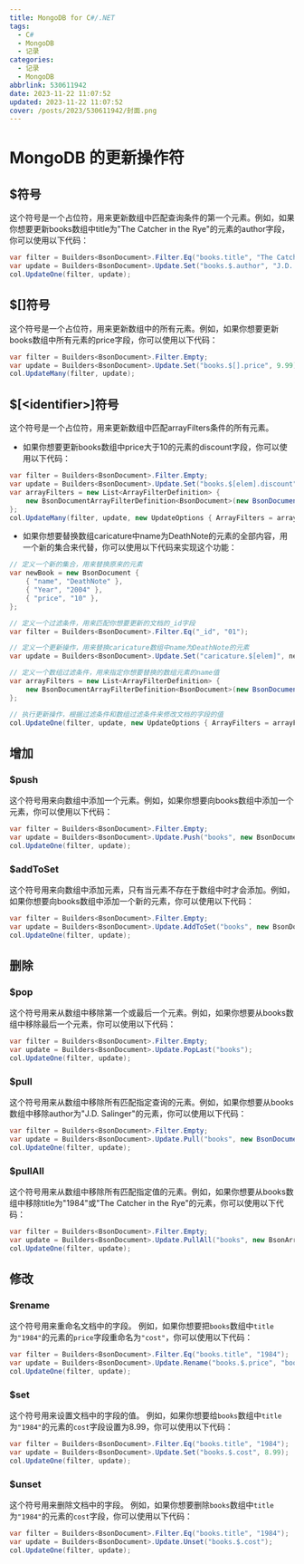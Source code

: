 ```yaml
---
title: MongoDB for C#/.NET
tags:
  - C#
  - MongoDB
  - 记录
categories:
  - 记录
  - MongoDB
abbrlink: 530611942
date: 2023-11-22 11:07:52
updated: 2023-11-22 11:07:52
cover: /posts/2023/530611942/封面.png
---
```


# MongoDB 的更新操作符

## $符号

这个符号是一个占位符，用来更新数组中匹配查询条件的第一个元素。例如，如果你想要更新books数组中title为"The Catcher in the Rye"的元素的author字段，你可以使用以下代码：

```c#
var filter = Builders<BsonDocument>.Filter.Eq("books.title", "The Catcher in the Rye");
var update = Builders<BsonDocument>.Update.Set("books.$.author", "J.D. Salinger");
col.UpdateOne(filter, update);
```

## $[]符号

这个符号是一个占位符，用来更新数组中的所有元素。例如，如果你想要更新books数组中所有元素的price字段，你可以使用以下代码：

```c#
var filter = Builders<BsonDocument>.Filter.Empty;
var update = Builders<BsonDocument>.Update.Set("books.$[].price", 9.99);
col.UpdateMany(filter, update);
```

## $[\<identifier>]符号

这个符号是一个占位符，用来更新数组中匹配arrayFilters条件的所有元素。  
- 如果你想要更新books数组中price大于10的元素的discount字段，你可以使用以下代码：

```c#
var filter = Builders<BsonDocument>.Filter.Empty;
var update = Builders<BsonDocument>.Update.Set("books.$[elem].discount", 0.8);
var arrayFilters = new List<ArrayFilterDefinition> {
    new BsonDocumentArrayFilterDefinition<BsonDocument>(new BsonDocument("elem.price", new BsonDocument("$gt", 10)))
};
col.UpdateMany(filter, update, new UpdateOptions { ArrayFilters = arrayFilters });
```

- 如果你想要替换数组caricature中name为DeathNote的元素的全部内容，用一个新的集合来代替，你可以使用以下代码来实现这个功能：

```c#
// 定义一个新的集合，用来替换原来的元素
var newBook = new BsonDocument {
    { "name", "DeathNote" },
    { "Year", "2004" },
    { "price", "10" },
};

// 定义一个过滤条件，用来匹配你想要更新的文档的_id字段
var filter = Builders<BsonDocument>.Filter.Eq("_id", "01");

// 定义一个更新操作，用来替换caricature数组中name为DeathNote的元素
var update = Builders<BsonDocument>.Update.Set("caricature.$[elem]", newBook);

// 定义一个数组过滤条件，用来指定你想要替换的数组元素的name值
var arrayFilters = new List<ArrayFilterDefinition> {
    new BsonDocumentArrayFilterDefinition<BsonDocument>(new BsonDocument("elem.name", "DeathNote"))
};

// 执行更新操作，根据过滤条件和数组过滤条件来修改文档的字段的值
col.UpdateOne(filter, update, new UpdateOptions { ArrayFilters = arrayFilters });
```

## 增加

### $push
这个符号用来向数组中添加一个元素。例如，如果你想要向books数组中添加一个元素，你可以使用以下代码：

```c#
var filter = Builders<BsonDocument>.Filter.Empty;
var update = Builders<BsonDocument>.Update.Push("books", new BsonDocument { { "title", "The Catcher in the Rye" }, { "author", "J.D. Salinger" }, { "price", 9.99 } });
col.UpdateOne(filter, update);
```

### $addToSet
这个符号用来向数组中添加元素，只有当元素不存在于数组中时才会添加。例如，如果你想要向books数组中添加一个新的元素，你可以使用以下代码：

```c#
var filter = Builders<BsonDocument>.Filter.Empty;
var update = Builders<BsonDocument>.Update.AddToSet("books", new BsonDocument { { "title", "1984" }, { "author", "George Orwell" }, { "price", 8.99 } });
col.UpdateOne(filter, update);
```

## 删除
### $pop
这个符号用来从数组中移除第一个或最后一个元素。例如，如果你想要从books数组中移除最后一个元素，你可以使用以下代码：

```c#
var filter = Builders<BsonDocument>.Filter.Empty;
var update = Builders<BsonDocument>.Update.PopLast("books");
col.UpdateOne(filter, update);
```

### $pull
这个符号用来从数组中移除所有匹配指定查询的元素。例如，如果你想要从books数组中移除author为"J.D. Salinger"的元素，你可以使用以下代码：

```c#
var filter = Builders<BsonDocument>.Filter.Empty;
var update = Builders<BsonDocument>.Update.Pull("books", new BsonDocument("author", "J.D. Salinger"));
col.UpdateOne(filter, update);
```

### $pullAll
这个符号用来从数组中移除所有匹配指定值的元素。例如，如果你想要从books数组中移除title为"1984"或"The Catcher in the Rye"的元素，你可以使用以下代码：

```c#
var filter = Builders<BsonDocument>.Filter.Empty;
var update = Builders<BsonDocument>.Update.PullAll("books", new BsonArray { new BsonDocument("title", "1984"), new BsonDocument("title", "The Catcher in the Rye") });
col.UpdateOne(filter, update);
```

## 修改
### $rename
这个符号用来重命名文档中的字段。 例如，如果你想要把`books`数组中`title`为`"1984"`的元素的`price`字段重命名为`"cost"`，你可以使用以下代码：

```c#
var filter = Builders<BsonDocument>.Filter.Eq("books.title", "1984");
var update = Builders<BsonDocument>.Update.Rename("books.$.price", "books.$.cost");
col.UpdateOne(filter, update);
```

### $set
这个符号用来设置文档中的字段的值。 例如，如果你想要给`books`数组中`title`为`"1984"`的元素的`cost`字段设置为8.99，你可以使用以下代码：

```c#
var filter = Builders<BsonDocument>.Filter.Eq("books.title", "1984");
var update = Builders<BsonDocument>.Update.Set("books.$.cost", 8.99);
col.UpdateOne(filter, update);
```

### $unset
这个符号用来删除文档中的字段。 例如，如果你想要删除`books`数组中`title`为`"1984"`的元素的`cost`字段，你可以使用以下代码：

```c#
var filter = Builders<BsonDocument>.Filter.Eq("books.title", "1984");
var update = Builders<BsonDocument>.Update.Unset("books.$.cost");
col.UpdateOne(filter, update);
```